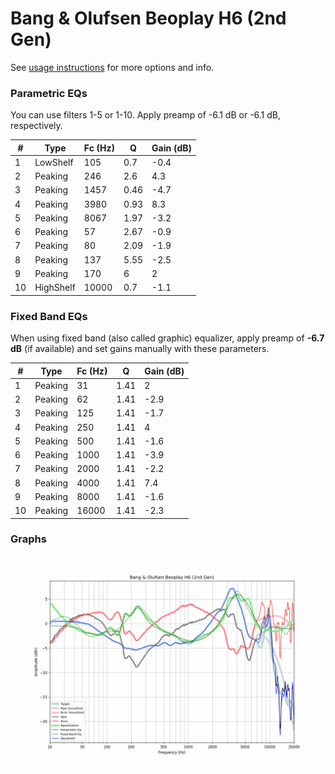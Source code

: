 # Bang & Olufsen Beoplay H6 (2nd Gen)
See [usage instructions](https://github.com/jaakkopasanen/AutoEq#usage) for more options and info.

### Parametric EQs
You can use filters 1-5 or 1-10. Apply preamp of -6.1 dB or -6.1 dB, respectively.

|   # | Type      |   Fc (Hz) |    Q |   Gain (dB) |
|-----|-----------|-----------|------|-------------|
|   1 | LowShelf  |       105 | 0.7  |        -0.4 |
|   2 | Peaking   |       246 | 2.6  |         4.3 |
|   3 | Peaking   |      1457 | 0.46 |        -4.7 |
|   4 | Peaking   |      3980 | 0.93 |         8.3 |
|   5 | Peaking   |      8067 | 1.97 |        -3.2 |
|   6 | Peaking   |        57 | 2.67 |        -0.9 |
|   7 | Peaking   |        80 | 2.09 |        -1.9 |
|   8 | Peaking   |       137 | 5.55 |        -2.5 |
|   9 | Peaking   |       170 | 6    |         2   |
|  10 | HighShelf |     10000 | 0.7  |        -1.1 |

### Fixed Band EQs
When using fixed band (also called graphic) equalizer, apply preamp of **-6.7 dB** (if available) and set gains manually with these parameters.

|   # | Type    |   Fc (Hz) |    Q |   Gain (dB) |
|-----|---------|-----------|------|-------------|
|   1 | Peaking |        31 | 1.41 |         2   |
|   2 | Peaking |        62 | 1.41 |        -2.9 |
|   3 | Peaking |       125 | 1.41 |        -1.7 |
|   4 | Peaking |       250 | 1.41 |         4   |
|   5 | Peaking |       500 | 1.41 |        -1.6 |
|   6 | Peaking |      1000 | 1.41 |        -3.9 |
|   7 | Peaking |      2000 | 1.41 |        -2.2 |
|   8 | Peaking |      4000 | 1.41 |         7.4 |
|   9 | Peaking |      8000 | 1.41 |        -1.6 |
|  10 | Peaking |     16000 | 1.41 |        -2.3 |

### Graphs
![](./Bang%20&%20Olufsen%20Beoplay%20H6%20(2nd%20Gen).png)
